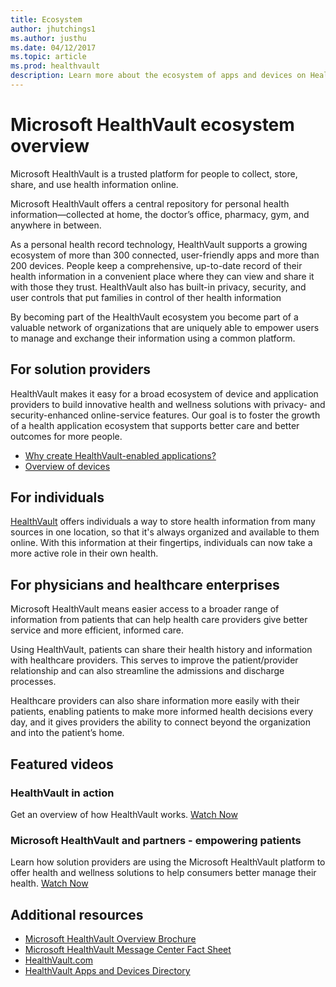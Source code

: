 ```yaml
---
title: Ecosystem
author: jhutchings1
ms.author: justhu
ms.date: 04/12/2017
ms.topic: article
ms.prod: healthvault
description: Learn more about the ecosystem of apps and devices on HealthVault
---
```


Microsoft HealthVault ecosystem overview
========================================

Microsoft HealthVault is a trusted platform for people to collect, store, share, and use health information online.

Microsoft HealthVault offers a central repository for personal health information—collected at home, the doctor’s office, pharmacy, gym, and anywhere in between.

As a personal health record technology, HealthVault supports a growing ecosystem of more than 300 connected, user-friendly apps and more than 200 devices. People keep a comprehensive, up-to-date record of their health information in a convenient place where they can view and share it with those they trust. HealthVault also has built-in privacy, security, and user controls that put families in control of ther health information

By becoming part of the HealthVault ecosystem you become part of a valuable network of organizations that are uniquely able to empower users to manage and exchange their information using a common platform.

For solution providers
----------------------

HealthVault makes it easy for a broad ecosystem of device and application providers to build innovative health and wellness solutions with privacy- and security-enhanced online-service features. Our goal is to foster the growth of a health application ecosystem that supports better care and better outcomes for more people.

-   [Why create HealthVault-enabled applications?](/healthvault/introduction/why-healthvault)
-   [Overview of devices](/healthvault/concepts/device-driver-kit/device-overview)

For individuals
---------------

[HealthVault](http://www.healthvault.com/) offers individuals a way to store health information from many sources in one location, so that it's always organized and available to them online. With this information at their fingertips, individuals can now take a more active role in their own health.

For physicians and healthcare enterprises
-----------------------------------------

Microsoft HealthVault means easier access to a broader range of information from patients that can help health care providers give better service and more efficient, informed care.

Using HealthVault, patients can share their health history and information with healthcare providers. This serves to improve the patient/provider relationship and can also streamline the admissions and discharge processes.

Healthcare providers can also share information more easily with their patients, enabling patients to make more informed health decisions every day, and it gives providers the ability to connect beyond the organization and into the patient’s home.

Featured videos
---------------

### HealthVault in action

Get an overview of how HealthVault works. [Watch Now](https://www.youtube.com/watch?v=ri123bhhMtg)

### Microsoft HealthVault and partners - empowering patients

Learn how solution providers are using the Microsoft HealthVault platform to offer health and wellness solutions to help consumers better manage their health. [Watch Now](https://www.youtube.com/watch?v=uDJwHsvFAPM)

Additional resources
--------------------
-   [Microsoft HealthVault Overview Brochure](http://download.microsoft.com/download/5/3/F/53F61716-24A3-4EA4-936E-38F865D546DE/HealthVaultFactSheet.pdf)
-   [Microsoft HealthVault Message Center Fact Sheet](https://messagecenter.healthvault.com/MessageCenterBrochure.pdf)
-   [HealthVault.com](http://www.healthvault.com/)
-   [HealthVault Apps and Devices Directory](https://account.healthvault.com/us/en-US/Directory)

